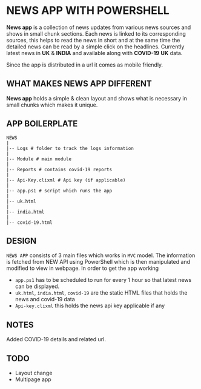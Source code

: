 #  NEWS APP WITH POWERSHELL

**News app** is a collection of news updates from various news sources and shows in small chunk sections. Each news is linked to its corresponding sources, this helps to read the news in short and at the same time the detailed news can be read by a simple click on the headlines. Currently latest news in **UK** & **INDIA** and available along with **COVID-19** **UK** data.

Since the app is distributed in a url it comes as mobile friendly.

## WHAT MAKES NEWS APP DIFFERENT

**News app** holds a simple & clean layout and shows what is necessary in small chunks which makes it unique.

## APP BOILERPLATE

    NEWS
    |
    |-- Logs # folder to track the logs information
    |
    |-- Module # main module
    |
    |-- Reports # contains covid-19 reports
    |
    |-- Api-Key.clixml # Api key (if applicable)
    |
    |-- app.ps1 # script which runs the app
    |
    |-- uk.html
    |
    |-- india.html
    |
    |-- covid-19.html

## DESIGN

`NEWS APP` consists of 3 main files which works in `MVC` model. The information is
fetched from NEW API using PowerShell which is then manipulated and modified to view
in webpage. In order to get the app working

- `app.ps1` has to be scheduled to run for every 1 hour so that latest news can be
displayed.
- `uk.html`, `india.html`, `covid-19` are the static HTML files that holds the news and covid-19 data
- `Api-key.clixml` this holds the news api key applicable if any

## NOTES

Added COVID-19 details and related url.

## TODO

- Layout change
- Multipage app
